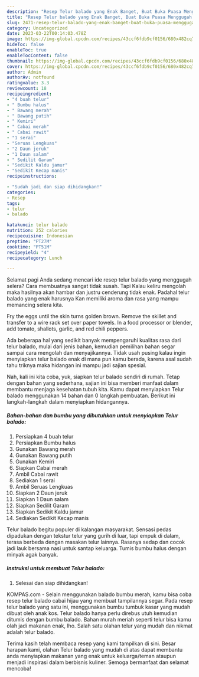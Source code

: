 ```yaml
---
description: "Resep Telur balado yang Enak Banget, Buat Buka Puasa Menggugah Selera"
title: "Resep Telur balado yang Enak Banget, Buat Buka Puasa Menggugah Selera"
slug: 2471-resep-telur-balado-yang-enak-banget-buat-buka-puasa-menggugah-selera
category: Uncategorized
date: 2023-03-22T00:14:03.478Z
image: https://img-global.cpcdn.com/recipes/43ccf6fdb9cf0156/680x482cq70/telur-balado-foto-resep-utama.jpg
hideToc: false
enableToc: true
enableTocContent: false
thumbnail: https://img-global.cpcdn.com/recipes/43ccf6fdb9cf0156/680x482cq70/telur-balado-foto-resep-utama.jpg
cover: https://img-global.cpcdn.com/recipes/43ccf6fdb9cf0156/680x482cq70/telur-balado-foto-resep-utama.jpg
author: Admin
authorAv: notfound
ratingvalue: 3.3
reviewcount: 18
recipeingredient:
- "4 buah telur"
- " Bumbu halus"
- " Bawang merah"
- " Bawang putih"
- " Kemiri"
- " Cabai merah"
- " Cabai rawit"
- "1 serai"
- "Seruas Lengkuas"
- "2 Daun jeruk"
- "1 Daun salam"
- " Sedilit Garam"
- "Sedikit Kaldu jamur"
- "Sedikit Kecap manis"
recipeinstructions:

- "Sudah jadi dan siap dihidangkan!"
categories:
- Resep
tags:
- telur
- balado

katakunci: telur balado 
nutrition: 252 calories
recipecuisine: Indonesian
preptime: "PT27M"
cooktime: "PT51M"
recipeyield: "4"
recipecategory: Lunch

---
```



Selamat pagi Anda sedang mencari ide resep telur balado yang menggugah selera? Cara membuatnya sangat tidak susah. Tapi Kalau keliru mengolah maka hasilnya akan hambar dan justru cenderung tidak enak. Padahal telur balado yang enak harusnya Kan memiliki aroma dan rasa yang mampu memancing selera kita.


Fry the eggs until the skin turns golden brown. Remove the skillet and transfer to a wire rack set over paper towels. In a food processor or blender, add tomato, shallots, garlic, and red chili peppers.

Ada beberapa hal yang sedikit banyak mempengaruhi kualitas rasa dari telur balado, mulai dari jenis bahan, kemudian pemilihan bahan segar sampai cara mengolah dan menyajikannya. Tidak usah pusing kalau ingin menyiapkan telur balado enak di mana pun kamu berada, karena asal sudah tahu triknya maka hidangan ini mampu jadi sajian spesial.


Nah, kali ini kita coba, yuk, siapkan telur balado sendiri di rumah. Tetap dengan bahan yang sederhana, sajian ini bisa memberi manfaat dalam membantu menjaga kesehatan tubuh kita. Kamu dapat menyiapkan Telur balado menggunakan 14 bahan dan 0 langkah pembuatan. Berikut ini langkah-langkah dalam menyiapkan hidangannya.

<!--inarticleads1-->

##### Bahan-bahan dan bumbu yang dibutuhkan untuk menyiapkan Telur balado:

1. Persiapkan 4 buah telur
1. Persiapkan  Bumbu halus
1. Gunakan  Bawang merah
1. Gunakan  Bawang putih
1. Gunakan  Kemiri
1. Siapkan  Cabai merah
1. Ambil  Cabai rawit
1. Sediakan 1 serai
1. Ambil Seruas Lengkuas
1. Siapkan 2 Daun jeruk
1. Siapkan 1 Daun salam
1. Siapkan  Sedilit Garam
1. Siapkan Sedikit Kaldu jamur
1. Sediakan Sedikit Kecap manis


Telur balado begitu populer di kalangan masyarakat. Sensasi pedas dipadukan dengan tekstur telur yang gurih di luar, tapi empuk di dalam, terasa berbeda dengan masakan telur lainnya. Rasanya sedap dan cocok jadi lauk bersama nasi untuk santap keluarga. Tumis bumbu halus dengan minyak agak banyak. 

<!--inarticleads2-->

##### Instruksi untuk membuat Telur balado:


1. Selesai dan siap dihidangkan!

KOMPAS.com - Selain menggunakan balado bumbu merah, kamu bisa coba resep telur balado cabai hijau yang membuat tampilannya segar. Pada resep telur balado yang satu ini, menggunakan bumbu tumbuk kasar yang mudah dibuat oleh anak kos. Telur balado hanya perlu direbus utuh kemudian ditumis dengan bumbu balado. Bahan murah meriah seperti telur bisa kamu olah jadi makanan enak, lho. Salah satu olahan telur yang mudah dan nikmat adalah telur balado. 

Terima kasih telah membaca resep yang kami tampilkan di sini. Besar harapan kami, olahan Telur balado yang mudah di atas dapat membantu anda menyiapkan makanan yang enak untuk keluarga/teman ataupun menjadi inspirasi dalam berbisnis kuliner. Semoga bermanfaat dan selamat mencoba!
